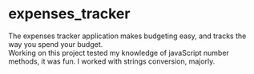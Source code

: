 # expenses_tracker
The expenses tracker application makes budgeting easy, and tracks the way you spend your budget.  
Working on this project tested my knowledge of javaScript number methods, it was fun. I worked with strings conversion, majorly.
